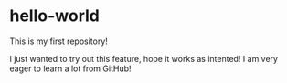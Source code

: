 # hello-world
This is my first repository!

I just wanted to try out this feature, hope it works as intented! I am very eager to learn a lot from GitHub!
